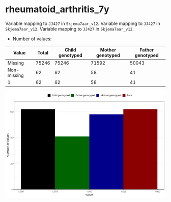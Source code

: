 # rheumatoid_arthritis_7y
Variable mapping to `JJ427` in `Skjema7aar_v12`.
Variable mapping to `JJ427` in `Skjema7aar_v12`.
Variable mapping to `JJ427` in `Skjema7aar_v12`.
- Number of values:

| Value | Total | Child genotyped | Mother genotyped | Father genotyped |
| ----- | ----- | --------------- | ---------------- | ---------------- |
| Missing | 75246 | 75246 | 71592 | 50043 |
| Non-missing | 62 | 62 | 58 | 41 |
| 1 | 62 | 62 | 58 | 41 |



![](rheumatoid_arthritis_7y_n.png)



